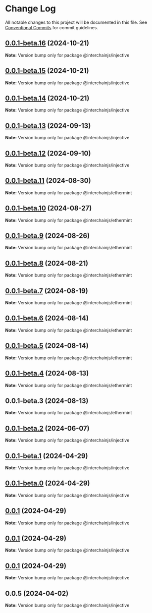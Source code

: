 # Change Log

All notable changes to this project will be documented in this file.
See [Conventional Commits](https://conventionalcommits.org) for commit guidelines.

## [0.0.1-beta.16](https://github.com/cosmology-tech/interchainjs/compare/@interchainjs/injective@0.0.1-beta.15...@interchainjs/injective@0.0.1-beta.16) (2024-10-21)

**Note:** Version bump only for package @interchainjs/injective

## [0.0.1-beta.15](https://github.com/cosmology-tech/interchainjs/compare/@interchainjs/injective@0.0.1-beta.14...@interchainjs/injective@0.0.1-beta.15) (2024-10-21)

**Note:** Version bump only for package @interchainjs/injective

## [0.0.1-beta.14](https://github.com/cosmology-tech/interchainjs/compare/@interchainjs/injective@0.0.1-beta.13...@interchainjs/injective@0.0.1-beta.14) (2024-10-21)

**Note:** Version bump only for package @interchainjs/injective

## [0.0.1-beta.13](https://github.com/cosmology-tech/interchainjs/compare/@interchainjs/injective@0.0.1-beta.12...@interchainjs/injective@0.0.1-beta.13) (2024-09-13)

**Note:** Version bump only for package @interchainjs/injective

## [0.0.1-beta.12](https://github.com/cosmology-tech/interchainjs/compare/@interchainjs/injective@0.0.1-beta.2...@interchainjs/injective@0.0.1-beta.12) (2024-09-10)

**Note:** Version bump only for package @interchainjs/injective

## [0.0.1-beta.11](https://github.com/cosmology-tech/interchainjs/compare/@interchainjs/ethermint@0.0.1-beta.10...@interchainjs/ethermint@0.0.1-beta.11) (2024-08-30)

**Note:** Version bump only for package @interchainjs/ethermint

## [0.0.1-beta.10](https://github.com/cosmology-tech/interchainjs/compare/@interchainjs/ethermint@0.0.1-beta.9...@interchainjs/ethermint@0.0.1-beta.10) (2024-08-27)

**Note:** Version bump only for package @interchainjs/ethermint

## [0.0.1-beta.9](https://github.com/cosmology-tech/interchainjs/compare/@interchainjs/ethermint@0.0.1-beta.8...@interchainjs/ethermint@0.0.1-beta.9) (2024-08-26)

**Note:** Version bump only for package @interchainjs/ethermint

## [0.0.1-beta.8](https://github.com/cosmology-tech/interchainjs/compare/@interchainjs/ethermint@0.0.1-beta.7...@interchainjs/ethermint@0.0.1-beta.8) (2024-08-21)

**Note:** Version bump only for package @interchainjs/ethermint

## [0.0.1-beta.7](https://github.com/cosmology-tech/interchainjs/compare/@interchainjs/ethermint@0.0.1-beta.6...@interchainjs/ethermint@0.0.1-beta.7) (2024-08-19)

**Note:** Version bump only for package @interchainjs/ethermint

## [0.0.1-beta.6](https://github.com/cosmology-tech/interchainjs/compare/@interchainjs/ethermint@0.0.1-beta.5...@interchainjs/ethermint@0.0.1-beta.6) (2024-08-14)

**Note:** Version bump only for package @interchainjs/ethermint

## [0.0.1-beta.5](https://github.com/cosmology-tech/interchainjs/compare/@interchainjs/ethermint@0.0.1-beta.4...@interchainjs/ethermint@0.0.1-beta.5) (2024-08-14)

**Note:** Version bump only for package @interchainjs/ethermint

## [0.0.1-beta.4](https://github.com/cosmology-tech/interchainjs/compare/@interchainjs/ethermint@0.0.1-beta.3...@interchainjs/ethermint@0.0.1-beta.4) (2024-08-13)

**Note:** Version bump only for package @interchainjs/ethermint

## 0.0.1-beta.3 (2024-08-13)

**Note:** Version bump only for package @interchainjs/ethermint

## [0.0.1-beta.2](https://github.com/cosmology-tech/interchainjs/compare/@interchainjs/injective@0.0.1-beta.1...@interchainjs/injective@0.0.1-beta.2) (2024-06-07)

**Note:** Version bump only for package @interchainjs/injective

## [0.0.1-beta.1](https://github.com/cosmology-tech/interchainjs/compare/@interchainjs/injective@0.0.1-beta.0...@interchainjs/injective@0.0.1-beta.1) (2024-04-29)

**Note:** Version bump only for package @interchainjs/injective

## [0.0.1-beta.0](https://github.com/cosmology-tech/interchainjs/compare/@interchainjs/injective@0.0.1...@interchainjs/injective@0.0.1-beta.0) (2024-04-29)

**Note:** Version bump only for package @interchainjs/injective

## [0.0.1](https://github.com/cosmology-tech/interchainjs/compare/@interchainjs/injective@0.0.1...@interchainjs/injective@0.0.1) (2024-04-29)

**Note:** Version bump only for package @interchainjs/injective

## [0.0.1](https://github.com/cosmology-tech/interchainjs/compare/@interchainjs/injective@0.0.1...@interchainjs/injective@0.0.1) (2024-04-29)

**Note:** Version bump only for package @interchainjs/injective

## [0.0.1](https://github.com/cosmology-tech/interchainjs/compare/@interchainjs/injective@0.0.5...@interchainjs/injective@0.0.1) (2024-04-29)

**Note:** Version bump only for package @interchainjs/injective

## 0.0.5 (2024-04-02)

**Note:** Version bump only for package @interchainjs/injective
